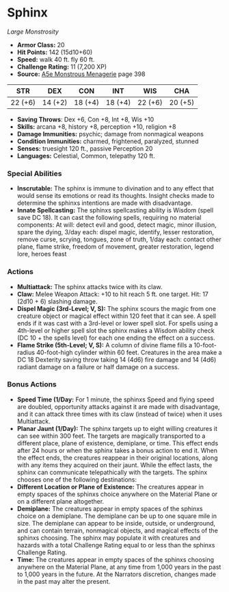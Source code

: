 # Sphinx

*Large* *Monstrosity*

- **Armor Class:** 20
- **Hit Points:** 142 (15d10+60)
- **Speed:** walk 40 ft. fly 60 ft.
- **Challenge Rating:** 11 (7,200 XP)
- **Source:** [A5e Monstrous Menagerie](https://enpublishingrpg.com/products/level-up-monstrous-menagerie-a5e) page 398

| STR | DEX | CON | INT | WIS | CHA |
| --- | --- | --- | --- | --- | --- |
| 22 (+6) | 14 (+2) | 18 (+4) | 18 (+4) | 22 (+6) | 20 (+5) |

- **Saving Throws**: Dex +6, Con +8, Int +8, Wis +10
- **Skills:** arcana +8, history +8, perception +10, religion +8
- **Damage Immunities:** psychic; damage from nonmagical weapons
- **Condition Immunities:** charmed, frightened, paralyzed, stunned
- **Senses:** truesight 120 ft., passive Perception 20
- **Languages:** Celestial, Common, telepathy 120 ft.
### Special Abilities
- **Inscrutable:** The sphinx is immune to divination and to any effect that would sense its emotions or read its thoughts. Insight checks made to determine the sphinxs intentions are made with disadvantage.
- **Innate Spellcasting:** The sphinxs spellcasting ability is Wisdom (spell save DC 18). It can cast the following spells, requiring no material components: At will: detect evil and good, detect magic, minor illusion, spare the dying, 3/day each: dispel magic, identify, lesser restoration, remove curse, scrying, tongues, zone of truth, 1/day each: contact other plane, flame strike, freedom of movement, greater restoration, legend lore, heroes feast
### Actions
- **Multiattack:** The sphinx attacks twice with its claw.
- **Claw:** Melee Weapon Attack: +10 to hit  reach 5 ft.  one target. Hit: 17 (2d10 + 6) slashing damage.
- **Dispel Magic (3rd-Level; V, S):** The sphinx scours the magic from one creature  object  or magical effect within 120 feet that it can see. A spell ends if it was cast with a 3rd-level or lower spell slot. For spells using a 4th-level or higher spell slot  the sphinx makes a Wisdom ability check (DC 10 + the spells level) for each one  ending the effect on a success.
- **Flame Strike (5th-Level; V, S):** A column of divine flame fills a 10-foot-radius  40-foot-high cylinder within 60 feet. Creatures in the area make a DC 18 Dexterity saving throw  taking 14 (4d6) fire damage and 14 (4d6) radiant damage on a failure or half damage on a success.
### Bonus Actions
- **Speed Time (1/Day:** For 1 minute, the sphinxs Speed and flying speed are doubled, opportunity attacks against it are made with disadvantage, and it can attack three times with its claw (instead of twice) when it uses Multiattack.
- **Planar Jaunt (1/Day):** The sphinx targets up to eight willing creatures it can see within 300 feet. The targets are magically transported to a different place, plane of existence, demiplane, or time. This effect ends after 24 hours or when the sphinx takes a bonus action to end it. When the effect ends, the creatures reappear in their original locations, along with any items they acquired on their jaunt. While the effect lasts, the sphinx can communicate telepathically with the targets. The sphinx chooses one of the following destinations:
- **Different Location or Plane of Existence:** The creatures appear in empty spaces of the sphinxs choice anywhere on the Material Plane or on a different plane altogether.
- **Demiplane:** The creatures appear in empty spaces of the sphinxs choice on a demiplane. The demiplane can be up to one square mile in size. The demiplane can appear to be inside, outside, or underground, and can contain terrain, nonmagical objects, and magical effects of the sphinxs choosing. The sphinx may populate it with creatures and hazards with a total Challenge Rating equal to or less than the sphinxs Challenge Rating.
- **Time:** The creatures appear in empty spaces of the sphinxs choosing anywhere on the Material Plane, at any time from 1,000 years in the past to 1,000 years in the future. At the Narrators discretion, changes made in the past may alter the present.



